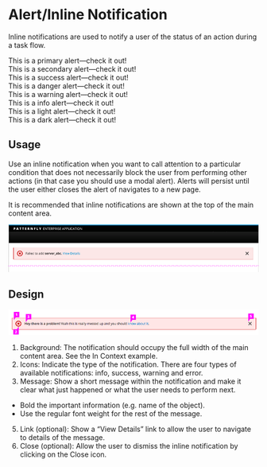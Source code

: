 # Alert/Inline Notification
Inline notifications are used to notify a user of the status of an action during a task flow.

<div class="alert alert-primary" role="alert">
  This is a primary alert—check it out!
</div>
<div class="alert alert-secondary" role="alert">
  This is a secondary alert—check it out!
</div>
<div class="alert alert-success" role="alert">
  This is a success alert—check it out!
</div>
<div class="alert alert-danger" role="alert">
  This is a danger alert—check it out!
</div>
<div class="alert alert-warning" role="alert">
  This is a warning alert—check it out!
</div>
<div class="alert alert-info" role="alert">
  This is a info alert—check it out!
</div>
<div class="alert alert-light" role="alert">
  This is a light alert—check it out!
</div>
<div class="alert alert-dark" role="alert">
  This is a dark alert—check it out!
</div>

## Usage
Use an inline notification when you want to call attention to a particular condition that does not necessarily block the user from performing other actions (in that case you should use a modal alert). Alerts will persist until the user either closes the alert of navigates to a new page.

It is recommended that inline notifications are shown at the top of the main content area.

![Inline Notification below a primary navigation bar](img/inline-notifications-in-context.png)

## Design
![Inline Notifications with callouts](img/inline-notifications-callout.png)

1. Background: The notification should occupy the full width of the main content area. See the In Context example.
2. Icons: Indicate the type of the notification. There are four types of available notifications: info, success, warning and error.
3. Message: Show a short message within the notification and make it clear what just happened or what the user needs to perform next.
 * Bold the important information (e.g. name of the object).
 * Use the regular font weight for the rest of the message.
5. Link (optional): Show a “View Details” link to allow the user to navigate to details of the message.
6. Close (optional): Allow the user to dismiss the inline notification by clicking on the Close icon.
